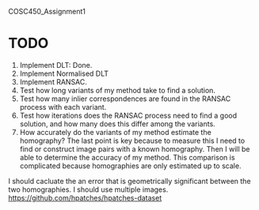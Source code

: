 COSC450_Assignment1

# TODO
1. Implement DLT: Done.
2. Implement Normalised DLT
3. Implement RANSAC.
4. Test how long variants of my method take to find a solution.
5. Test how many inlier correspondences are found in the RANSAC process with each variant.
6. Test how iterations does the RANSAC process need to find a good solution, and how many does this differ among the variants.
7. How accurately do the variants of my method estimate the homography?
The last point is key because to measure this I need to find or construct image pairs with a known homography. Then I will be able to determine the accuracy of my method. This comparison is complicated because homographies are only estimated up to scale.

I should cacluate the an error that is geometrically significant between the two homographies.
I should use multiple images.
https://github.com/hpatches/hpatches-dataset